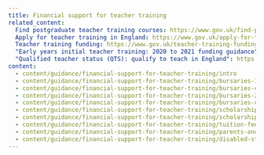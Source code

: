 ```yaml
---
title: Financial support for teacher training
related_content:
  Find postgraduate teacher training courses: https://www.gov.uk/find-postgraduate-teacher-training-courses
  Apply for teacher training in England: https://www.gov.uk/apply-for-teacher-training
  Teacher training funding: https://www.gov.uk/teacher-training-funding
  "Early years initial teacher training: 2020 to 2021 funding guidance": https://www.gov.uk/guidance/early-years-initial-teacher-training-2020-to-2021-funding-guidance
  "Qualified teacher status (QTS): qualify to teach in England": https://www.gov.uk/guidance/qualified-teacher-status-qts
content:
  - content/guidance/financial-support-for-teacher-training/intro
  - content/guidance/financial-support-for-teacher-training/bursaries-1
  - content/guidance/financial-support-for-teacher-training/bursaries-cta
  - content/guidance/financial-support-for-teacher-training/bursaries-2
  - content/guidance/financial-support-for-teacher-training/bursaries-cta-2
  - content/guidance/financial-support-for-teacher-training/scholarships
  - content/guidance/financial-support-for-teacher-training/scholarships-cta
  - content/guidance/financial-support-for-teacher-training/tuition-fees-and-maintenance-loans
  - content/guidance/financial-support-for-teacher-training/parents-and-carers
  - content/guidance/financial-support-for-teacher-training/disabled-students
---
```

